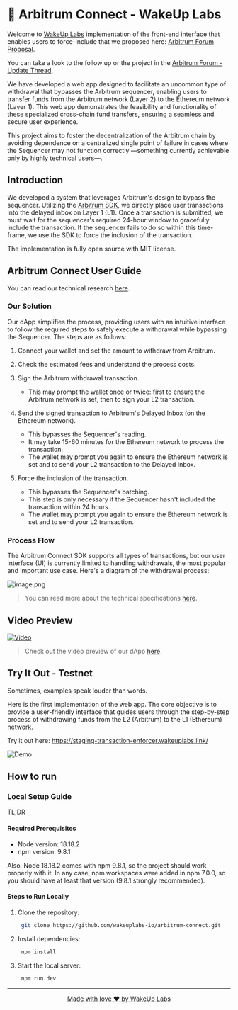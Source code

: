 # 🧰 Arbitrum Connect - WakeUp Labs

Welcome to [WakeUp Labs](https://www.wakeuplabs.io/) implementation of the front-end interface that enables users to force-include that we proposed here: [Arbitrum Forum Proposal](https://forum.arbitrum.foundation/t/tally-front-end-interface-to-force-transaction-inclusion-during-sequencer-downtime/21247).

You can take a look to the follow up or the project in the [Arbitrum Forum - Update Thread](https://forum.arbitrum.foundation/t/wakeup-labs-update-thread-front-end-interface-to-force-transaction-inclusion-during-sequencer-downtime/25926).

We have developed a web app designed to facilitate an uncommon type
of withdrawal that bypasses the Arbitrum sequencer, enabling users to transfer funds from the
Arbitrum network (Layer 2) to the Ethereum network (Layer 1). This web app demonstrates the
feasibility and functionality of these specialized cross-chain fund transfers, ensuring a seamless
and secure user experience.

This project aims to foster the decentralization of the Arbitrum chain by avoiding dependence on
a centralized single point of failure in cases where the Sequencer may not function
correctly —something currently achievable only by highly technical users—.

## Introduction

We developed a system that leverages Arbitrum's design to bypass the sequencer. Utilizing the
[Arbitrum SDK](https://github.com/OffchainLabs/arbitrum-sdk), we directly place user transactions into the delayed inbox on Layer 1 (L1). Once
a transaction is submitted, we must wait for the sequencer's required 24-hour window to
gracefully include the transaction. If the sequencer fails to do so within this time-frame, we use
the SDK to force the inclusion of the transaction.

The implementation is fully open source with MIT license.

## Arbitrum Connect User Guide

You can read our technical research [here](https://drive.google.com/file/d/1mBZLs-64t7PxTXpgJsqTmKRwsR5w5opG/view).

### Our Solution

Our dApp simplifies the process, providing users with an intuitive interface to follow the required steps to safely execute a withdrawal while bypassing the Sequencer. The steps are as follows:

1. Connect your wallet and set the amount to withdraw from Arbitrum.

2. Check the estimated fees and understand the process costs.

3. Sign the Arbitrum withdrawal transaction.

   - This may prompt the wallet once or twice: first to ensure the Arbitrum network is set, then to sign your L2 transaction.

4. Send the signed transaction to Arbitrum's Delayed Inbox (on the Ethereum network).

   - This bypasses the Sequencer's reading.
   - It may take 15-60 minutes for the Ethereum network to process the transaction.
   - The wallet may prompt you again to ensure the Ethereum network is set and to send your L2 transaction to the Delayed Inbox.

5. Force the inclusion of the transaction.

   - This bypasses the Sequencer's batching.
   - This step is only necessary if the Sequencer hasn't included the transaction within 24 hours.
   - The wallet may prompt you again to ensure the Ethereum network is set and to send your L2 transaction.

### Process Flow

The Arbitrum Connect SDK supports all types of transactions, but our user interface (UI) is currently
limited to handling withdrawals, the most popular and important use case. Here's a diagram of the withdrawal process:

![image.png](./assets/sequence-diagram-1.png)

> You can read more about the technical specifications [here](https://drive.google.com/file/d/1mBZLs-64t7PxTXpgJsqTmKRwsR5w5opG/view).

## Video Preview

[![Video](/assets/video-preview-1.png)](https://www.youtube.com/watch?v=zvqPVIODLC4&t)

> Check out the video preview of our dApp [here](https://www.youtube.com/watch?v=zvqPVIODLC4&t).

## Try It Out - Testnet

Sometimes, examples speak louder than words.

Here is the first implementation of the web app.
The core objective is to provide a user-friendly interface that guides users through the step-by-step process of withdrawing funds from the L2 (Arbitrum) to the L1 (Ethereum) network.

Try it out here: https://staging-transaction-enforcer.wakeuplabs.link/

![Demo](/assets/app-preview-1.png)

## How to run

### Local Setup Guide

TL;DR

#### Required Prerequisites

- Node version: 18.18.2
- npm version: 9.8.1

Also, Node 18.18.2 comes with npm 9.8.1, so the project should work properly with it. In any case, npm workspaces were added in npm 7.0.0, so you should have at least that version (9.8.1 strongly recommended).

#### Steps to Run Locally

1.  Clone the repository:

    ```bash
     git clone https://github.com/wakeuplabs-io/arbitrum-connect.git
    ```

2.  Install dependencies:

    ```bash
     npm install
    ```

3.  Start the local server:

    ```bash
     npm run dev
    ```

---

<div align="center">
  <a href='https://www.wakeuplabs.io/' target='_blank' rel='noreferrer'>
    Made with love ❤️ by WakeUp Labs
  </a>
</div>
